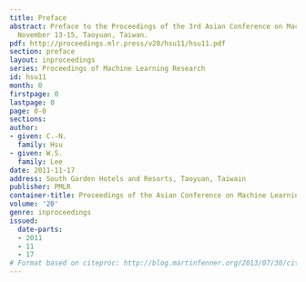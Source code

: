 ```yaml
---
title: Preface
abstract: Preface to the Proceedings of the 3rd Asian Conference on Machine Learning,
  November 13-15, Taoyuan, Taiwan.
pdf: http://proceedings.mlr.press/v20/hsu11/hsu11.pdf
section: preface
layout: inproceedings
series: Proceedings of Machine Learning Research
id: hsu11
month: 0
firstpage: 0
lastpage: 0
page: 0-0
sections: 
author:
- given: C.-N.
  family: Hsu
- given: W.S.
  family: Lee
date: 2011-11-17
address: South Garden Hotels and Resorts, Taoyuan, Taiwain
publisher: PMLR
container-title: Proceedings of the Asian Conference on Machine Learning
volume: '20'
genre: inproceedings
issued:
  date-parts:
  - 2011
  - 11
  - 17
# Format based on citeproc: http://blog.martinfenner.org/2013/07/30/citeproc-yaml-for-bibliographies/
---
```

